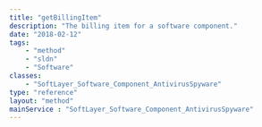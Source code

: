 ```yaml
---
title: "getBillingItem"
description: "The billing item for a software component."
date: "2018-02-12"
tags:
    - "method"
    - "sldn"
    - "Software"
classes:
    - "SoftLayer_Software_Component_AntivirusSpyware"
type: "reference"
layout: "method"
mainService : "SoftLayer_Software_Component_AntivirusSpyware"
---
```

